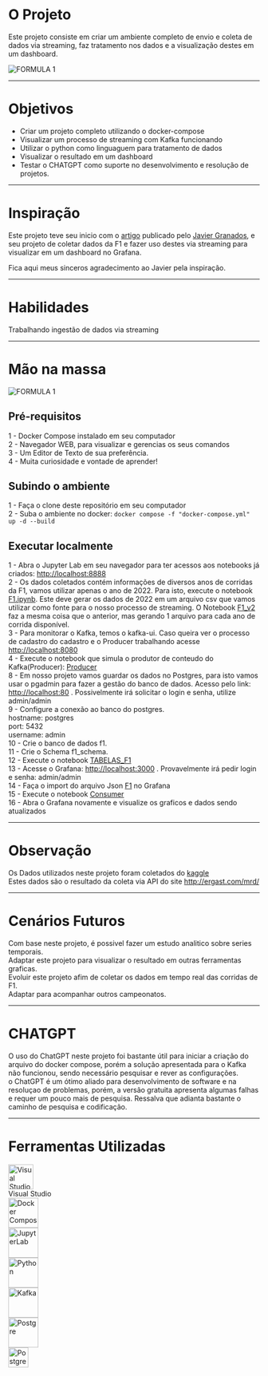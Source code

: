 # O Projeto

Este projeto consiste em criar um ambiente completo de envio e coleta de dados via streaming, faz tratamento nos dados e a visualização destes em um dashboard.


![FORMULA 1](FLUXO_F1.jpg)

---

# Objetivos

- Criar um projeto completo utilizando o docker-compose
- Visualizar um processo de streaming com Kafka funcionando
- Utilizar o python como linguaguem para tratamento de dados
- Visualizar o resultado em um dashboard
- Testar o CHATGPT como suporte no desenvolvimento e resolução de projetos.

---

# Inspiração

Este projeto teve seu inicio com o [artigo](https://www.kdnuggets.com/building-a-formula-1-streaming-data-pipeline-with-kafka-and-risingwave) publicado pelo [Javier Granados](https://www.kdnuggets.com/author/javier-granados), e seu projeto de coletar dados da F1 e fazer uso destes via streaming para visualizar em um dashboard no Grafana.

Fica aqui meus sinceros agradecimento ao Javier pela inspiração.

---

# Habilidades

Trabalhando ingestão de dados via streaming


---

# Mão na massa

![FORMULA 1](f1.gif)

## Pré-requisitos

1 - Docker Compose instalado em seu computador <br>
2 - Navegador WEB, para visualizar e gerencias os seus comandos <br>
3 - Um Editor de Texto de sua preferência.  <br>
4 - Muita curiosidade e vontade de aprender! <br>

## Subindo o ambiente

1 - Faça o clone deste repositório em seu computador <br>
2 - Suba o ambiente no docker: ```docker compose -f "docker-compose.yml" up -d --build``` <br>

## Executar localmente

1 - Abra o Jupyter Lab em seu navegador para ter acessos aos notebooks já criados: <http://localhost:8888> <br>
2 - Os dados coletados contém informações de diversos anos de corridas da F1, vamos utilizar apenas o ano de 2022. Para isto, execute o notebook [F1.ipynb](jupyter\F1.ipynb). Este deve gerar os dados de 2022 em um arquivo csv que vamos utilizar como fonte para o nosso processo de streaming. O Notebook [F1_v2](jupyter\F1_v2.ipynb) faz a mesma coisa que o anterior, mas gerando 1 arquivo para cada ano de corrida disponível. <br>
3 - Para monitorar o Kafka, temos o kafka-ui. Caso queira ver o processo de cadastro do cadastro e o Producer trabalhando acesse <http://localhost:8080> <br>
4 - Execute o notebook que simula o produtor de conteudo do Kafka(Producer): [Producer](jupyter\Producer.ipynb) <br>
8 - Em nosso projeto vamos guardar os dados no Postgres, para isto vamos usar o pgadmin para fazer a gestão do banco de dados. Acesso pelo link: <http://localhost:80> . Possivelmente irá solicitar o login e senha, utilize admin/admin <br>
9 - Configure a conexão ao banco do postgres. <br>
    hostname: postgres <br>
    port: 5432 <br>
    username: admin <br>
10 - Crie o banco de dados f1. <br>
11 - Crie o Schema f1_schema. <br>
12 - Execute o notebook [TABELAS_F1](jupyter\TABELAS_F1.ipynb) <br>
13 - Acesse o Grafana: <http://localhost:3000> . Provavelmente irá pedir login e senha: admin/admin <br>
14 - Faça o import do arquivo Json [F1](grafana\f1.json) no Grafana <br>
15 - Execute o notebook [Consumer](jupyter\Consumer.ipynb) <br>
16 - Abra o Grafana novamente e visualize os graficos e dados sendo atualizados <br>

---

# Observação

Os Dados utilizados neste projeto foram coletados do [kaggle](https://www.kaggle.com/datasets/rohanrao/formula-1-world-championship-1950-2020) <br>
Estes dados são o resultado da coleta via API do site <http://ergast.com/mrd/> <br>

---

# Cenários Futuros

Com base neste projeto, é possivel fazer um estudo analitico sobre series temporais. <br>
Adaptar este projeto para visualizar o resultado em outras ferramentas graficas. <br>
Evoluir este projeto afim de coletar os dados em tempo real das corridas de F1. <br>
Adaptar para acompanhar outros campeonatos. <br>

---

# CHATGPT

O uso do ChatGPT neste projeto foi bastante útil para iniciar a criação do arquivo do docker compose, porém a solução apresentada para o Kafka não funcionou, sendo necessário pesquisar e rever as configurações. <br>
o ChatGPT é um ótimo aliado para desenvolvimento de software e na resoluçao de problemas, porém, a versão gratuita apresenta algumas falhas e requer um pouco mais de pesquisa. Ressalva que adianta bastante o caminho de pesquisa e codificação. <br>

---

# Ferramentas Utilizadas

<p valign='center'>
<img src="vscode_icon.png" alt="Visual Studio" height="50"/><br>
Visual Studio <br>
<img src="docker-compose.svg" alt="Docker Compose" height="60"/><br>
<img src="jupyter_lab.jpg" alt="JupyterLab" height="60"/><Br>
<img src="python.png" alt="Python" height="60"/><br>
<img src="kafka.png" alt="Kafka" height="60"/><br>
<img src="postgresql.webp" alt="Postgre" height="60"/><br>
<img src="chatgpt.webp" alt="Postgre" height="40"/>
</p>
